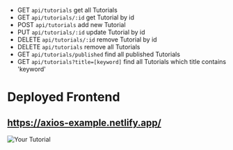 

- GET `api/tutorials` get all Tutorials
- GET `api/tutorials/:id` get Tutorial by id
- POST `api/tutorials` add new Tutorial
- PUT `api/tutorials/:id` update Tutorial by id
- DELETE `api/tutorials/:id` remove Tutorial by id
- DELETE `api/tutorials` remove all Tutorials
- GET `api/tutorials/published` find all published Tutorials
- GET `api/tutorials?title=[keyword]` find all Tutorials which title contains 'keyword'

# Deployed Frontend

## https://axios-example.netlify.app/


![Your Tutorial](https://user-images.githubusercontent.com/109246384/205158657-7319e381-1559-49a0-9f9f-9d7d95fac5ed.gif)
